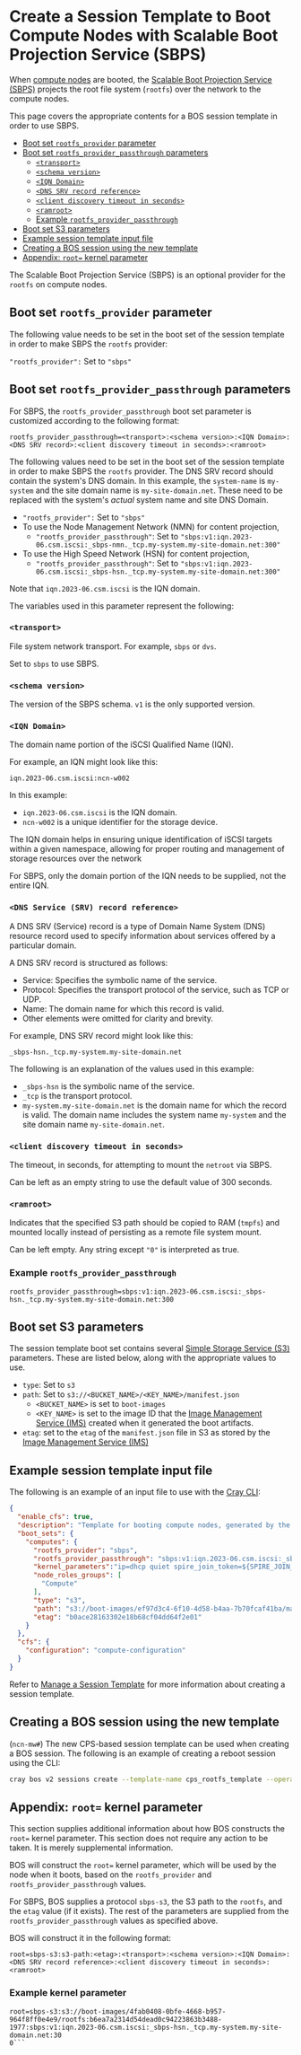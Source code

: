 # Create a Session Template to Boot Compute Nodes with Scalable Boot Projection Service (SBPS)

When [compute nodes](../../glossary.md#compute-node-cn) are booted, the [Scalable Boot Projection Service (SBPS)](../../glossary.md#scalable-boot-projection-service-sbps)
projects the root file system (`rootfs`) over the network to the compute nodes.

This page covers the appropriate contents for a BOS session template in order to use SBPS.

- [Boot set `rootfs_provider` parameter](#boot-set-rootfs_provider-parameter)
- [Boot set `rootfs_provider_passthrough` parameters](#boot-set-rootfs_provider_passthrough-parameters)
    - [`<transport>`](#transport)
    - [`<schema version>`](#schema-version)
    - [`<IQN Domain>`](#iqn-domain)
    - [`<DNS SRV record reference>`](#dns-service-srv-record-reference)
    - [`<client discovery timeout in seconds>`](#client-discovery-timeout-in-seconds)
    - [`<ramroot>`](#ramroot)
    - [Example `rootfs_provider_passthrough`](#example-rootfs_provider_passthrough)
- [Boot set S3 parameters](#boot-set-s3-parameters)
- [Example session template input file](#example-session-template-input-file)
- [Creating a BOS session using the new template](#creating-a-bos-session-using-the-new-template)
- [Appendix: `root=` kernel parameter](#appendix-root-kernel-parameter)

The Scalable Boot Projection Service (SBPS) is an optional provider for the `rootfs` on compute nodes.

## Boot set `rootfs_provider` parameter

The following value needs to be set in the boot set of the session template in order to make SBPS the `rootfs` provider:

`"rootfs_provider":` Set to `"sbps"`

## Boot set `rootfs_provider_passthrough` parameters

For SBPS, the `rootfs_provider_passthrough` boot set parameter is customized according to the following format:

```text
rootfs_provider_passthrough=<transport>:<schema version>:<IQN Domain>:<DNS SRV record>:<client discovery timeout in seconds>:<ramroot>
```

The following values need to be set in the boot set of the session template in order to make SBPS the `rootfs` provider.
The DNS SRV record should contain the system's DNS domain.
In this example, the `system-name` is `my-system` and the site domain name is `my-site-domain.net`. These need to be
replaced with the system's _actual_ system name and site DNS Domain.

- `"rootfs_provider":` Set to `"sbps"`
- To use the Node Management Network (NMN) for content projection,
    - `"rootfs_provider_passthrough"`: Set to `"sbps:v1:iqn.2023-06.csm.iscsi:_sbps-nmn._tcp.my-system.my-site-domain.net:300"`
- To use the High Speed Network (HSN) for content projection,
    - `"rootfs_provider_passthrough"`: Set to `"sbps:v1:iqn.2023-06.csm.iscsi:_sbps-hsn._tcp.my-system.my-site-domain.net:300"`

Note that `iqn.2023-06.csm.iscsi` is the IQN domain.

The variables used in this parameter represent the following:

### `<transport>`

File system network transport. For example, `sbps` or `dvs`.

Set to `sbps` to use SBPS.

### `<schema version>`

The version of the SBPS schema. `v1` is the only supported version.

### `<IQN Domain>`

The domain name portion of the iSCSI Qualified Name (IQN).

For example, an IQN might look like this:

```text
iqn.2023-06.csm.iscsi:ncn-w002
```

In this example:

- `iqn.2023-06.csm.iscsi` is the IQN domain.
- `ncn-w002` is a unique identifier for the storage device.

The IQN domain helps in ensuring unique identification of iSCSI targets within a given namespace, allowing for proper routing and management of storage resources over the network

For SBPS, only the domain portion of the IQN needs to be supplied, not the entire IQN.

### `<DNS Service (SRV) record reference>`

A DNS SRV (Service) record is a type of Domain Name System (DNS) resource record used to specify information about services offered by a particular domain.

A DNS SRV record is structured as follows:

- Service: Specifies the symbolic name of the service.
- Protocol: Specifies the transport protocol of the service, such as TCP or UDP.
- Name: The domain name for which this record is valid.
- Other elements were omitted for clarity and brevity.

For example, DNS SRV record might look like this:

```text
_sbps-hsn._tcp.my-system.my-site-domain.net
```

The following is an explanation of the values used in this example:

- `_sbps-hsn` is the symbolic name of the service.
- `_tcp` is the transport protocol.
- `my-system.my-site-domain.net` is the domain name for which the record is valid. The domain name includes the system name `my-system` and the site domain name `my-site-domain.net`.

### `<client discovery timeout in seconds>`

The timeout, in seconds, for attempting to mount the `netroot` via SBPS.

Can be left as an empty string to use the default value of 300 seconds.

### `<ramroot>`

Indicates that the specified S3 path should be copied to RAM (`tmpfs`) and mounted locally instead of persisting as a remote file system mount.

Can be left empty. Any string except `"0"` is interpreted as true.

### Example `rootfs_provider_passthrough`

```text
rootfs_provider_passthrough=sbps:v1:iqn.2023-06.csm.iscsi:_sbps-hsn._tcp.my-system.my-site-domain.net:300
```

## Boot set S3 parameters

The session template boot set contains several [Simple Storage Service (S3)](../../glossary.md#simple-storage-service-s3) parameters.
These are listed below, along with the appropriate values to use.

- `type`: Set to `s3`
- `path`: Set to `s3://<BUCKET_NAME>/<KEY_NAME>/manifest.json`
    - `<BUCKET_NAME>` is set to `boot-images`
    - `<KEY_NAME>` is set to the image ID that the [Image Management Service (IMS)](../../glossary.md#image-management-service-ims) created when it generated the boot artifacts.
- `etag`: set to the `etag` of the `manifest.json` file in S3 as stored by the [Image Management Service (IMS)](../../glossary.md#image-management-service-ims)

## Example session template input file

The following is an example of an input file to use with the [Cray CLI](../../glossary.md#cray-cli-cray):

```json
{
  "enable_cfs": true,
  "description": "Template for booting compute nodes, generated by the installation",
  "boot_sets": {
    "computes": {
      "rootfs_provider": "sbps",
      "rootfs_provider_passthrough": "sbps:v1:iqn.2023-06.csm.iscsi:_sbps-hsn._tcp.my-system.my-site-domain.net:300",
      "kernel_parameters":"ip=dhcp quiet spire_join_token=${SPIRE_JOIN_TOKEN}",
      "node_roles_groups": [
        "Compute"
      ],
      "type": "s3",
      "path": "s3://boot-images/ef97d3c4-6f10-4d58-b4aa-7b70fcaf41ba/manifest.json",
      "etag": "b0ace28163302e18b68cf04dd64f2e01"
    }
  },
  "cfs": {
    "configuration": "compute-configuration"
  }
}
```

Refer to [Manage a Session Template](Manage_a_Session_Template.md) for more information about creating a session template.

## Creating a BOS session using the new template

(`ncn-mw#`) The new CPS-based session template can be used when creating a BOS session. The following is an example of creating a reboot session using the CLI:

```bash
cray bos v2 sessions create --template-name cps_rootfs_template --operation reboot
```

## Appendix: `root=` kernel parameter

This section supplies additional information about how BOS constructs the `root=` kernel parameter. This section does not require any
action to be taken. It is merely supplemental information.

BOS will construct the `root=` kernel parameter, which will be used by the node when it boots, based on the `rootfs_provider` and `rootfs_provider_passthrough` values.

For SBPS, BOS supplies a protocol `sbps-s3`, the S3 path to the `rootfs`, and the `etag` value (if it exists).
The rest of the parameters are supplied from the `rootfs_provider_passthrough` values as specified above.

BOS will construct it in the following format:

```text
root=sbps-s3:s3-path:<etag>:<transport>:<schema version>:<IQN Domain>:<DNS SRV record reference>:<client discovery timeout in seconds>:<ramroot>
```

### Example kernel parameter

```text
root=sbps-s3:s3://boot-images/4fab0408-0bfe-4668-b957-964f8ff0e4e9/rootfs:b6ea7a2314d54dead0c94223863b3488-1977:sbps:v1:iqn.2023-06.csm.iscsi:_sbps-hsn._tcp.my-system.my-site-domain.net:30
0```
